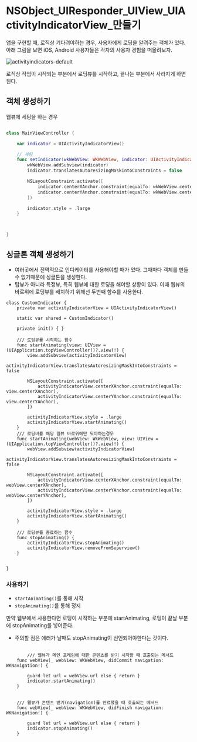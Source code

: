 # NSObject_UIResponder_UIView_UIActivityIndicatorView_만들기

앱을 구현할 때, 로직상 기다려야하는 경우, 사용자에게 로딩을 알려주는 객체가 있다.
아래 그림을 보면 iOS, Android 사용자들은 각자의 사용자 경험을 떠올려보자. 

![activityindicators-default](https://user-images.githubusercontent.com/76529148/215659312-7da24c9c-5691-4536-a3d1-aa19c1c6c1a2.png)

로직상 작업이 시작되는 부분에서 로딩뷰를 시작하고, 끝나는 부분에서 사라지게 하면 된다. 


## 객체 생성하기
웹뷰에 세팅을 하는 경우
```swift

class MainViewController {

    var indicator = UIActivityIndicatorView()

    // 세팅
    func setIndicator(wkWebView: WKWebView, indicator: UIActivityIndicatorView) {
        wkWebView.addSubview(indicator)
        indicator.translatesAutoresizingMaskIntoConstraints = false

        NSLayoutConstraint.activate([
            indicator.centerXAnchor.constraint(equalTo: wkWebView.centerXAnchor),
            indicator.centerYAnchor.constraint(equalTo: wkWebView.centerYAnchor),
        ])

        indicator.style = .large
    }



}

```
## 싱글톤 객체 생성하기
- 여러곳에서 전역적으로 인디케이터를 사용해야할 때가 있다. 그때마다 객체를 만들수 없기때문에 싱글톤을 생성한다. 
- 탑뷰가 아니라 특정뷰, 특히 웹뷰에 대한 로딩을 해야할 상황이 있다. 이때 웹뷰의 바로위에 로딩뷰를 배치하기 위해선 두번째 함수를 사용한다. 
```
class CustomIndicator {
    private var activityIndicatorView = UIActivityIndicatorView()
    
    static var shared = CustomIndicator()

    private init() { }
    
    /// 로딩뷰를 시작하는 함수
    func startAnimating(view: UIView = (UIApplication.topViewController()?.view)!) {
        view.addSubview(activityIndicatorView)
        activityIndicatorView.translatesAutoresizingMaskIntoConstraints = false

        NSLayoutConstraint.activate([
            activityIndicatorView.centerXAnchor.constraint(equalTo: view.centerXAnchor),
            activityIndicatorView.centerYAnchor.constraint(equalTo: view.centerYAnchor),
        ])

        activityIndicatorView.style = .large
        activityIndicatorView.startAnimating()
    }
    /// 로딩비률 해당 웹뷰 바로위에만 둬야하는경우
    func startAnimating(webView: WkWebView, view: UIView = (UIApplication.topViewController()?.view)!) {
        webView.addSubview(activityIndicatorView)
        activityIndicatorView.translatesAutoresizingMaskIntoConstraints = false

        NSLayoutConstraint.activate([
            activityIndicatorView.centerXAnchor.constraint(equalTo: webView.centerXAnchor),
            activityIndicatorView.centerYAnchor.constraint(equalTo: webView.centerYAnchor),
        ])

        activityIndicatorView.style = .large
        activityIndicatorView.startAnimating()
    }
    
    /// 로딩뷰를 종료하는 함수
    func stopAnimating() {
        activityIndicatorView.stopAnimating()
        activityIndicatorView.removeFromSuperview()
    }
    
    
}

```


### 사용하기
- `startAnimating()`를 통해 시작
- `stopAnimating()`를 통해 정지

만약 웹뷰에서 사용한다면 로딩이 시작하는 부분에 startAnimating, 로딩이 끝날 부분에 stopAnimating를 넣어준다.
- 주의할 점은 에러가 날때도 stopAnimating이 선언되어야한다는 것이다.

```

        /// 웹뷰가 메인 프레임에 대한 콘텐츠를 받기 시작할 때 호출되는 메서드
    func webView(_ webView: WKWebView, didCommit navigation: WKNavigation!) {
        
        guard let url = webView.url else { return }
        indicator.startAnimating()
    }
    
    
    /// 웹뷰가 콘텐츠 받기(navigation)를 완료했을 때 호출되는 메서드
    func webView(_ webView: WKWebView, didFinish navigation: WKNavigation!) {
        
        guard let url = webView.url else { return }
        indicator.stopAnimating()
    }
```

